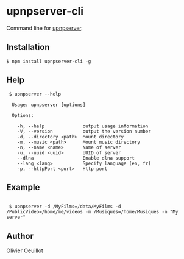 # upnpserver-cli

Command line for [upnpserver](https://github.com/oeuillot/upnpserver).

## Installation

    $ npm install upnpserver-cli -g

## Help

```
 $ upnpserver --help

  Usage: upnpserver [options]

  Options:

    -h, --help              output usage information
    -V, --version           output the version number
    -d, --directory <path>  Mount directory
    -m, --music <path>      Mount music directory
    -n, --name <name>       Name of server
    -u, --uuid <uuid>       UUID of server
    --dlna                  Enable dlna support
    --lang <lang>           Specify language (en, fr)
    -p, --httpPort <port>   Http port

```

## Example

```  

 $ upnpserver -d /MyFilms=/data/MyFilms -d /PublicVideo=/home/me/videos -m /Musiques=/home/Musiques -n "My server" 

 ```
 

## Author

Olivier Oeuillot
